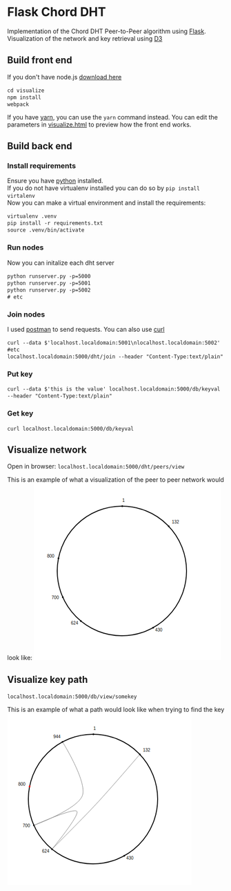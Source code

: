 # Flask Chord DHT
Implementation of the Chord DHT Peer-to-Peer algorithm using [Flask](http://flask.pocoo.org/).  
Visualization of the network and key retrieval using [D3](https://d3js.org/) 

## Build front end
If you don't have node.js [download here](https://nodejs.org/en/download/)
```
cd visualize
npm install
webpack
```
If you have [yarn](https://yarnpkg.com/en/docs/install), you can use the `yarn` command instead.
You can edit the parameters in [visualize.html](./visualize/dist/visualize.html) to preview how the front end works.
## Build back end
### Install requirements
Ensure you have [python](https://www.python.org/downloads/) installed.  
If you do not have virtualenv installed you can do so by `pip install virtalenv`  
Now you can make a virtual environment and install the requirements:
```
virtualenv .venv
pip install -r requirements.txt
source .venv/bin/activate
```
### Run nodes
Now you can initalize each dht server
```
python runserver.py -p=5000
python runserver.py -p=5001
python runserver.py -p=5002
# etc
```

### Join nodes
I used [postman](https://www.getpostman.com/apps) to send requests. You can also use [curl](https://curl.haxx.se/download.html)
```
curl --data $'localhost.localdomain:5001\nlocalhost.localdomain:5002' #etc
localhost.localdomain:5000/dht/join --header "Content-Type:text/plain"
```

### Put key
```
curl --data $'this is the value' localhost.localdomain:5000/db/keyval --header "Content-Type:text/plain"
```

### Get key
```
curl localhost.localdomain:5000/db/keyval
```

## Visualize network
Open in browser:
`localhost.localdomain:5000/dht/peers/view`

This is an example of what a visualization of the peer to peer network would look like:
![peer](./img/peers.png)

## Visualize key path
`localhost.localdomain:5000/db/view/somekey`

This is an example of what a path would look like when trying to find the key
![keypath](./img/keypath.png)